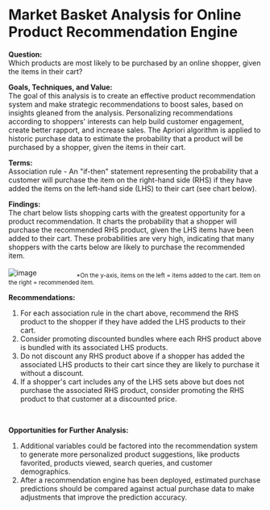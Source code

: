 # Market Basket Analysis for Online Product Recommendation Engine

**Question:**<br>
Which products are most likely to be purchased by an online shopper, given the items in their cart?<br>

**Goals, Techniques, and Value:**<br>
The goal of this analysis is to create an effective product recommendation system and make strategic recommendations to boost sales, based on insights gleaned from the analysis. Personalizing recommendations according to shoppers' interests can help build customer engagement, create better rapport, and increase sales. The Apriori algorithm is applied to historic purchase data to estimate the probability that a product will be purchased by a shopper, given the items in their cart.

**Terms:**<br>
Association rule - An "if-then" statement representing the probability that a customer will purchase the item on the right-hand side (RHS) if they have added the items on the left-hand side (LHS) to their cart (see chart below).<br>

**Findings:**<br>
The chart below lists shopping carts with the greatest opportunity for a product recommendation. It charts the probability that a shopper will purchase the recommended RHS product, given the LHS items have been added to their cart. These probabilities are very high, indicating that many shoppers with the carts below are likely to purchase the recommended item.<br>
<br>
![image](https://user-images.githubusercontent.com/30391113/171098428-a32f11ee-8e3f-41c1-be6a-fd9072a8fb62.png)
&nbsp;&nbsp;&nbsp;&nbsp;&nbsp;&nbsp;&nbsp;&nbsp;&nbsp;&nbsp;&nbsp;&nbsp;&nbsp;&nbsp;&nbsp;&nbsp;&nbsp;&nbsp;&nbsp;<sub>*On the y-axis, items on the left = items added to the cart. Item on the right = recommended item.</sub>
<br>

**Recommendations:<br>**
1. For each association rule in the chart above, recommend the RHS product to the shopper if they have added the LHS products to their cart.<br>
2. Consider promoting discounted bundles where each RHS product above is bundled with its associated LHS products.    
3. Do not discount any RHS product above if a shopper has added the associated LHS products to their cart since they are likely to purchase it without a discount. 
4. If a shopper's cart includes any of the LHS sets above but does not purchase the associated RHS product, consider promoting the RHS product to that customer at a discounted price. 
<br>

**Opportunities for Further Analysis:<br>**
1. Additional variables could be factored into the recommendation system to generate more personalized product suggestions, like products favorited, products viewed, search queries, and customer demographics.<br>
2. After a recommendation engine has been deployed, estimated purchase predictions should be compared against actual purchase data to make adjustments that improve the prediction accuracy. 
<br>


